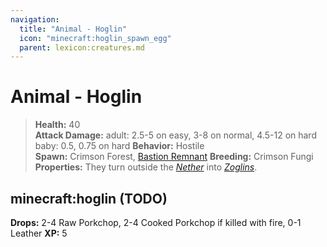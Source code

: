 ```yaml
---
navigation:
  title: "Animal - Hoglin"
  icon: "minecraft:hoglin_spawn_egg"
  parent: lexicon:creatures.md
---
```


# Animal - Hoglin

> __Health:__ 40  
> __Attack Damage:__ 
adult: 2.5-5 on easy, 3-8 on normal, 4.5-12 on hard 
baby: 0.5, 0.75 on hard 
> __Behavior:__ Hostile     
> __Spawn:__ Crimson Forest, [Bastion Remnant](../world/structures.md#basion) 
> __Breeding:__ Crimson Fungi 
> __Properties:__ 
They turn outside the [*Nether*](../world/dimensions.md#nether) into [*Zoglins*](./undead-zoglin.md).

## minecraft:hoglin (TODO)

<GameScene zoom={2}>
  <Entity id="minecraft:hoglin" />
</GameScene>

__Drops:__ 2-4 Raw Porkchop, 2-4 Cooked Porkchop if killed with fire, 0-1 Leather 
__XP:__ 5

